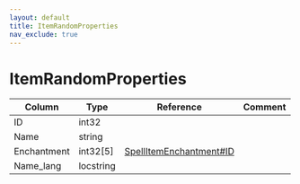 ```yaml
---
layout: default
title: ItemRandomProperties
nav_exclude: true
---
```

# ItemRandomProperties

| Column | Type | Reference | Comment |
|--------|------|-----------|---------|
|ID|int32|||
|Name|string|||
|Enchantment|int32[5]|[SpellItemEnchantment#ID](SpellItemEnchantment)||
|Name_lang|locstring|||
